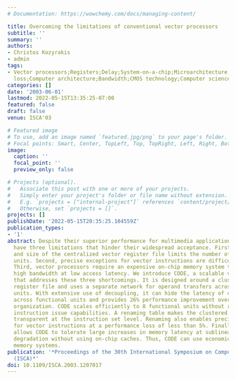 ```yaml
---
# Documentation: https://wowchemy.com/docs/managing-content/

title: Overcoming the limitations of conventional vector processors
subtitle: ''
summary: ''
authors:
- Christos Kozyrakis
- admin
tags:
- Vector processors;Registers;Delay;System-on-a-chip;Microarchitecture;Performance
  loss;Computer architecture;Bandwidth;CMOS technology;Computer science
categories: []
date: '2003-06-01'
lastmod: 2022-05-15T13:35:25-07:00
featured: false
draft: false
venue: ISCA'03

# Featured image
# To use, add an image named `featured.jpg/png` to your page's folder.
# Focal points: Smart, Center, TopLeft, Top, TopRight, Left, Right, BottomLeft, Bottom, BottomRight.
image:
  caption: ''
  focal_point: ''
  preview_only: false

# Projects (optional).
#   Associate this post with one or more of your projects.
#   Simply enter your project's folder or file name without extension.
#   E.g. `projects = ["internal-project"]` references `content/project/deep-learning/index.md`.
#   Otherwise, set `projects = []`.
projects: []
publishDate: '2022-05-15T20:35:25.104559Z'
publication_types:
- '1'
abstract: Despite their superior performance for multimedia applications, vector processors
  have three limitations that hinder their widespread acceptance. First, the complexity
  and size of the centralized vector register file limits the number of functional
  units. Second, precise exceptions for vector instructions are difficult to implement.
  Third, vector processors require an expensive on-chip memory system that supports
  high bandwidth at low access latency. We introduce CODE, a scalable vector microarchitecture
  that addresses these three shortcomings. It is designed around a clustered vector
  register file and uses a separate network for operand transfers across functional
  units. With extensive use of decoupling, it can hide the latency of communication
  across functional units and provides 26% performance improvement over a centralized
  organization. CODE scales efficiently to 8 functional units without requiring wide
  instruction issue capabilities. A renaming table makes the clustered register file
  transparent at the instruction set level. Renaming also enables precise exceptions
  for vector instructions at a performance loss of less than 5%. Finally, decoupling
  allows CODE to tolerate large increases in memory latency at sublinear performance
  degradation without using on-chip caches. Thus, CODE can use economical, off-chip,
  memory systems.
publication: '*Proceedings of the 30th International Symposium on Computer Architecture
  (ISCA)*'
doi: 10.1109/ISCA.2003.1207017
---
```

